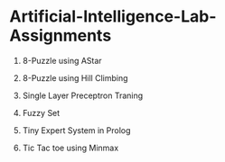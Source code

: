 # Artificial-Intelligence-Lab-Assignments
1) 8-Puzzle using AStar

2) 8-Puzzle using Hill Climbing

3) Single Layer Preceptron Traning

4) Fuzzy Set

5) Tiny Expert System in Prolog

6) Tic Tac toe using Minmax


